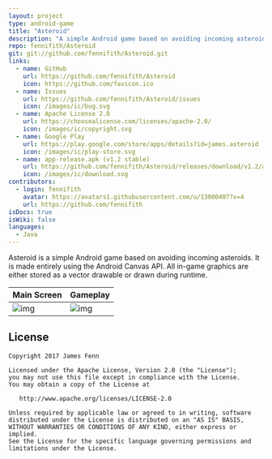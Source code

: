 ```yaml
---
layout: project
type: android-game
title: "Asteroid"
description: "A simple Android game based on avoiding incoming asteroids"
repo: fennifith/Asteroid
git: git://github.com/fennifith/Asteroid.git
links:
  - name: GitHub
    url: https://github.com/fennifith/Asteroid
    icon: https://github.com/favicon.ico
  - name: Issues
    url: https://github.com/fennifith/Asteroid/issues
    icon: /images/ic/bug.svg
  - name: Apache License 2.0
    url: https://choosealicense.com/licenses/apache-2.0/
    icon: /images/ic/copyright.svg
  - name: Google Play
    url: https://play.google.com/store/apps/details?id=james.asteroid
    icon: /images/ic/play-store.svg
  - name: app-release.apk (v1.2 stable)
    url: https://github.com/fennifith/Asteroid/releases/download/v1.2/app-release.apk
    icon: /images/ic/download.svg
contributors:
  - login: fennifith
    avatar: https://avatars1.githubusercontent.com/u/13000407?v=4
    url: https://github.com/fennifith
isDocs: true
isWiki: false
languages:
  - Java
---
```


Asteroid is a simple Android game based on avoiding incoming asteroids. It is made entirely using the Android Canvas API. All in-game graphics are either stored as a vector drawable or drawn during runtime.

|Main Screen|Gameplay|
|--------|--------|
|![img](https://theandroidmaster.github.io/apps/asteroid/images/main.png)|![img](https://theandroidmaster.github.io/apps/asteroid/images/gameplay.png)|

## License

```nohighlight
Copyright 2017 James Fenn

Licensed under the Apache License, Version 2.0 (the "License");
you may not use this file except in compliance with the License.
You may obtain a copy of the License at

   http://www.apache.org/licenses/LICENSE-2.0

Unless required by applicable law or agreed to in writing, software
distributed under the License is distributed on an "AS IS" BASIS,
WITHOUT WARRANTIES OR CONDITIONS OF ANY KIND, either express or implied.
See the License for the specific language governing permissions and
limitations under the License.
```
